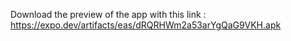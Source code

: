 Download the preview of the app with this link : https://expo.dev/artifacts/eas/dRQRHWm2a53arYgQaG9VKH.apk
